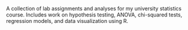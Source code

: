 A collection of lab assignments and analyses for my university statistics course. Includes work on hypothesis testing, ANOVA, chi-squared tests, regression models, and data visualization using R.
